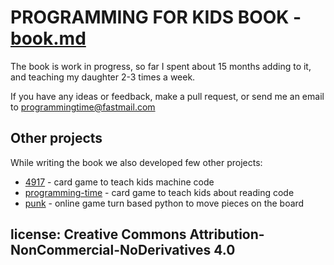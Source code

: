 
# PROGRAMMING FOR KIDS BOOK - [book.md](book.md)

The book is work in progress, so far I spent about 15 months adding to it, and teaching my daughter 2-3 times a week.

If you have any ideas or feedback, make a pull request, or send me an email to programmingtime@fastmail.com

## Other projects

While writing the book we also developed few other projects:

* [4917](https://punkx.org/4917/) - card game to teach kids machine code
* [programming-time](https://punkjazz.org/programming-time/) - card game to teach kids about reading code
* [punk](https://punkjazz.org/punk/) - online game turn based python to move pieces on the board

## license: Creative Commons Attribution-NonCommercial-NoDerivatives 4.0
